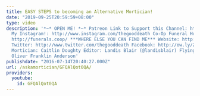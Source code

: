 ```yaml
---
title: EASY STEPS to becoming an Alternative Mortician!
date: "2019-09-25T20:59:59+08:00"
type: video
description: '*~* OPEN ME! *~* Patreon Link to Support this Channel: http://www.patreon.com/thegooddeath
  My Instagram!: http://www.instagram.com/thegooddeath Co-Op Funeral Home in Seattle:
  http://funerals.coop/ ***WHERE ELSE YOU CAN FIND ME*** Website: http://www.orderofthegooddeath.com
  Twitter: http://www.twitter.com/thegooddeath Facebook: http://ow.ly/Zz8PW ***CREDITS***
  Mortician: Caitlin Doughty Editor: Landis Blair (@landisblair) Flying Kitten Titles:
  Oliver Franklin Anderson'
publishdate: "2016-07-14T20:40:27.000Z"
url: /askamortician/GFQAlQot0QA/
providers:
  youtube:
    id: GFQAlQot0QA
---
```

